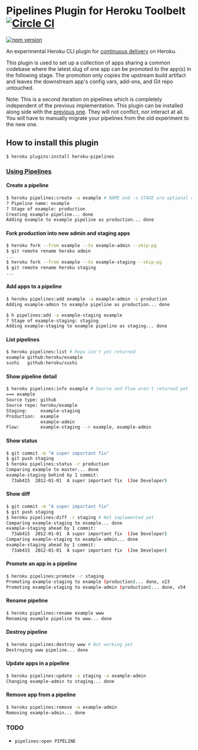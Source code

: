 # Pipelines Plugin for Heroku Toolbelt [![Circle CI](https://circleci.com/gh/heroku/heroku-pipelines/tree/master.svg?style=svg)](https://circleci.com/gh/heroku/heroku-pipelines/tree/master)

[![npm version](https://badge.fury.io/js/heroku-pipelines.svg)](http://badge.fury.io/js/heroku-pipelines)

An experimental Heroku CLI plugin for [continuous delivery](http://en.wikipedia.org/wiki/Continuous_delivery) on Heroku.

This plugin is used to set up a collection of apps sharing a common codebase where the latest slug of one app can be promoted to the app(s) in the following stage. The promotion only copies the upstream build artifact and leaves the downstream app's config vars, add-ons, and Git repo untouched.

Note: This is a second iteration on pipelines which is completely independent of the previous implementation. This plugin can be installed along side with the [previous one](https://github.com/heroku/heroku-pipeline). They will not conflict, nor interact at all. You will have to manually migrate your pipelines from the old experiment to the new one.

## How to install this plugin

```
$ heroku plugins:install heroku-pipelines
```

### [Using Pipelines](https://devcenter.heroku.com/articles/pipelines)

#### Create a pipeline

```bash
$ heroku pipelines:create -a example # NAME and -s STAGE are optional and implied from app name
? Pipeline name: example
? Stage of example: production
Creating example pipeline... done
Adding example to example pipeline as production... done
```

#### Fork production into new admin and staging apps

```bash
$ heroku fork --from example --to example-admin --skip-pg
$ git remote rename heroku admin
...
$ heroku fork --from example --to example-staging --skip-pg
$ git remote rename heroku staging
...
```

#### Add apps to a pipeline

```bash
$ heroku pipelines:add example -a example-admin -s production
Adding example-admin to example pipeline as production... done

$ h pipelines:add -a example-staging example
? Stage of example-staging: staging
Adding example-staging to example pipeline as staging... done
```

#### List pipelines

```bash
$ heroku pipelines:list # Repo isn't yet returned
example github:heroku/example
sushi   github:heroku/sushi
```

#### Show pipeline detail

```bash
$ heroku pipelines:info example # Source and Flow aren't returned yet
=== example
Source type: github
Source repo: heroku/example
Staging:     example-staging
Production:  example
             example-admin
Flow:        example-staging --> example, example-admin
```

#### Show status

```bash
$ git commit -m "A super important fix"
$ git push staging
$ heroku pipelines:status -r production
Comparing example to master... done
example-staging behind by 1 commit:
  73ab415  2012-01-01  A super important fix  (Joe Developer)
```

#### Show diff

```bash
$ git commit -m "A super important fix"
$ git push staging
$ heroku pipelines:diff -r staging # Not implemented yet
Comparing example-staging to example... done
example-staging ahead by 1 commit:
  73ab415  2012-01-01  A super important fix  (Joe Developer)
Comparing example-staging to example-admin... done
example-staging ahead by 1 commit:
  73ab415  2012-01-01  A super important fix  (Joe Developer)
```

#### Promote an app in a pipeline

```bash
$ heroku pipelines:promote -r staging
Promoting example-staging to example (production)... done, v23
Promoting example-staging to example-admin (production)... done, v54
```

#### Rename pipeline

```bash
$ heroku pipelines:rename example www
Renaming example pipeline to www... done
```

#### Destroy pipeline

```bash
$ heroku pipelines:destroy www # Not working yet
Destroying www pipeline... done
```

#### Update apps in a pipeline

```bash
$ heroku pipelines:update -s staging -a example-admin
Changing example-admin to staging... done
```

#### Remove app from a pipeline

```bash
$ heroku pipelines:remove -a example-admin
Removing example-admin... done
```

### TODO

* `pipelines:open PIPELINE`
